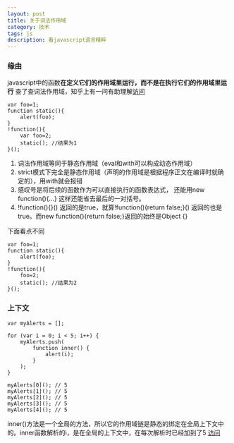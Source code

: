 ```yaml
---
layout: post
title: 关于词法作用域
category: 技术
tags: js
description: 看javascript语言精粹
---
```


### 缘由
javascript中的函数**在定义它们的作用域里运行，而不是在执行它们的作用域里运行**
查了查词法作用域，知乎上有一问有助理解[访问](http://www.zhihu.com/question/20032419)

	var foo=1;
	function static(){
		alert(foo);
	}
	!function(){
		var foo=2;
		static(); //结果为1
	}();
	
1. 词法作用域等同于静态作用域（eval和with可以构成动态作用域）
2. strict模式下完全是静态作用域（声明的作用域是根据程序正文在编译时就确定的），用with就会报错
3. 感叹号是将后续的函数作为可以直接执行的函数表达式， 还能用new function(){...} 这样还能省去最后的一对括号。
4. !function(){}() 返回的是true，就算!function(){return false;}() 返回的也是true。而new function(){return false;}返回的始终是Object {}

下面看点不同

	var foo=1;
	function static(){
		alert(foo);
	}
	!function(){
		foo=2;
		static(); //结果为2
	}();

### 上下文
	var myAlerts = [];

	for (var i = 0; i < 5; i++) {
    	myAlerts.push(
        	function inner() {
            	alert(i);
        	}
    	);
	}

	myAlerts[0](); // 5
	myAlerts[1](); // 5
	myAlerts[2](); // 5
	myAlerts[3](); // 5
	myAlerts[4](); // 5

inner()方法是一个全局的方法，所以它的作用域链是静态的绑定在全局上下文中的。inner函数解析的i，是在全局的上下文中，在每次解析时已经加到了5
[访问](http://davidshariff.com/blog/javascript-scope-chain-and-closures/)
		
	
